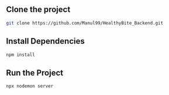 ## Clone the project
```bash
git clone https://github.com/Manul99/HealthyBite_Backend.git
````
## Install Dependencies
```bash
npm install
````
## Run the Project
```bash
npx nodemon server
````
